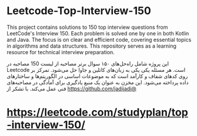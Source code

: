 ﻿# Leetcode-Top-Interview-150
This project contains solutions to 150 top interview questions from LeetCode's Interview 150. Each problem is solved one by one in both Kotlin and Java.
The focus is on clear and efficient code, covering essential topics in algorithms and data structures. 
This repository serves as a learning resource for technical interview preparation.

این پروژه شامل راه‌حل‌های ۱۵۰ سوال برتر مصاحبه از لیست 150 مصاحبه در Leetcode است.
هر مسئله یکی یکی به زبان‌های کاتلین و جاوا حل می‌شود. تمرکز بر روی کدهای شفاف و کارآمد است که به موضوعات اساسی در الگوریتم‌ها و ساختارهای داده پرداخته می‌شود.
این مخزن به عنوان یک منبع یادگیری برای آمادگی در مصاحبه‌های فنی عمل می‌کند.
با تشکر از https://github.com/jadijadi@
# https://leetcode.com/studyplan/top-interview-150/
